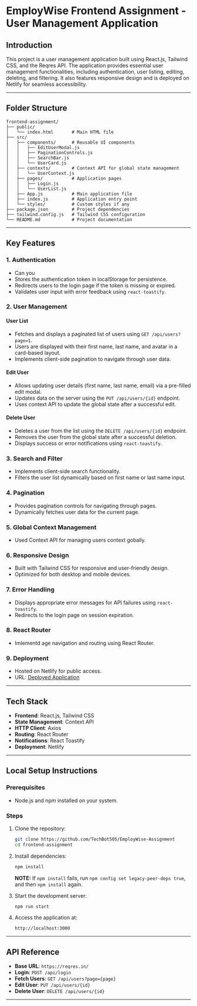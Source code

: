 # EmployWise Frontend Assignment - User Management Application

## Introduction

This project is a user management application built using React.js, Tailwind CSS, and the Reqres API. The application provides essential user management functionalities, including authentication, user listing, editing, deleting, and filtering. It also features responsive design and is deployed on Netlify for seamless accessibility.

---

## Folder Structure

```
frontend-assignment/
├── public/
│   └── index.html       # Main HTML file
├── src/
│   ├── components/      # Reusable UI components
│   │   ├── EditUserModal.js
│   │   ├── PaginationControls.js
│   │   ├── SearchBar.js
│   │   └── UserCard.js
│   ├── contexts/        # Context API for global state management
│   │   └── UserContext.js
│   ├── pages/           # Application pages
│   │   ├── Login.js
│   │   └── UserList.js
│   ├── App.js           # Main application file
│   ├── index.js         # Application entry point
│   └── styles/          # Custom styles if any
├── package.json         # Project dependencies
├── tailwind.config.js   # Tailwind CSS configuration
└── README.md            # Project documentation
```

---

## Key Features

### 1. **Authentication**

- Can you 
- Stores the authentication token in localStorage for persistence.
- Redirects users to the login page if the token is missing or expired.
- Validates user input with error feedback using `react-toastify`.

### 2. **User Management**

#### User List

- Fetches and displays a paginated list of users using `GET /api/users?page=1`.
- Users are displayed with their first name, last name, and avatar in a card-based layout.
- Implements client-side pagination to navigate through user data.

#### Edit User

- Allows updating user details (first name, last name, email) via a pre-filled edit modal.
- Updates data on the server using the `PUT /api/users/{id}` endpoint.
- Uses context API to update the global state after a successful edit.

#### Delete User

- Deletes a user from the list using the `DELETE /api/users/{id}` endpoint.
- Removes the user from the global state after a successful deletion.
- Displays success or error notifications using `react-toastify`.

### 3. **Search and Filter**

- Implements client-side search functionality.
- Filters the user list dynamically based on first name or last name input.

### 4. **Pagination**

- Provides pagination controls for navigating through pages.
- Dynamically fetches user data for the current page.

### 5. **Global Context Management**
- Used Context API for managing users context gobally.

### 6. **Responsive Design**

- Built with Tailwind CSS for responsive and user-friendly design.
- Optimized for both desktop and mobile devices.

### 7. **Error Handling**

- Displays appropriate error messages for API failures using `react-toastify`.
- Redirects to the login page on session expiration.

### 8. **React Router**

- Imlementd age navigation and routing using React Router.

### 9. **Deployment**

- Hosted on Netlify for public access.
- URL: [Deployed Application](https://employ-wise-505.netlify.app/)

---

## Tech Stack

- **Frontend**: React.js, Tailwind CSS
- **State Management**: Context API
- **HTTP Client**: Axios
- **Routing**: React Router
- **Notifications**: React Toastify
- **Deployment**: Netlify

---

## Local Setup Instructions

### Prerequisites

- Node.js and npm installed on your system.

### Steps

1. Clone the repository:

   ```bash
   git clone https://github.com/TechBot505/EmployWise-Assignment
   cd frontend-assignment
   ```

2. Install dependencies:

   ```bash
   npm install
   ```
   **NOTE:** If `npm install` fails, run ``` npm config set legacy-peer-deps true ```, and then `npm install` again.

3. Start the development server:

   ```bash
   npm run start
   ```

4. Access the application at:

   ```
   http://localhost:3000
   ```

---

## API Reference

- **Base URL**: `https://reqres.in/`
- **Login**: `POST /api/login`
- **Fetch Users**: `GET /api/users?page={page}`
- **Edit User**: `PUT /api/users/{id}`
- **Delete User**: `DELETE /api/users/{id}`

---

